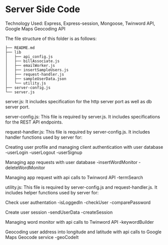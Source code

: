 # Server Side Code #

Technology Used: Express, Express-session, Mongoose, Twinword API, Google Maps Geocoding API

The file structure of this folder is as follows:

```
├── README.md
├── lib
│   ├── api_config.js
│   ├── billAssociate.js
│   ├── emailWorker.js
│   ├── insertSampleUsers.js
│   ├── request-handler.js
│   ├── sampleUserData.json
│   └── utility.js
├── server-config.js
└── server.js
```

server.js: It includes specification for the http server port as well as db server port.

server-config.js: This file is required by server.js. It includes specifications for the REST API endpoints.

request-handler.js: This file is required by server-config.js. It includes handler functions used by server for:

  Creating user profile and managing client authentication with user database
    -userLogin
	-userLogout
	-userSignup

  Managing app requests with user database
	-insertWordMonitor
	-deleteWordMonitor

  Managing app request with api calls to Twinword API
	-termSearch

utility.js: This file is required by server-config.js and request-handler.js. It includes helper functions used by server for:
	
  Check user authentation
    -isLoggedIn
    -checkUser
    -comparePassword

  Create user session
    -sendUserData
    -createSession

  Managing word monitor with api calls to Twinword API
    -keywordBuilder

  Geocoding user address into longitude and latitude with api calls to Google Maps Geocode service
    -geoCodeIt

